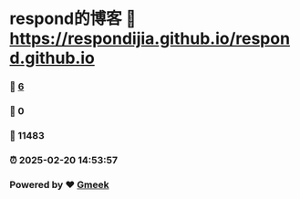 # respond的博客 :link: https://respondijia.github.io/respond.github.io 
### :page_facing_up: [6](https://respondijia.github.io/respond.github.io/tag.html) 
### :speech_balloon: 0 
### :hibiscus: 11483 
### :alarm_clock: 2025-02-20 14:53:57 
### Powered by :heart: [Gmeek](https://github.com/Meekdai/Gmeek)
